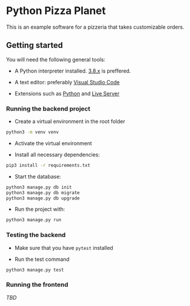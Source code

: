 # Python Pizza Planet

This is an example software for a pizzeria that takes customizable orders.

## Getting started

You will need the following general tools:

- A Python interpreter installed. [3.8.x](https://www.python.org/downloads/release/python-3810/) is preffered.

- A text editor: preferably [Visual Studio Code](https://code.visualstudio.com/download)

- Extensions such as [Python](https://marketplace.visualstudio.com/items?itemName=ms-python.python) and [Live Server](https://marketplace.visualstudio.com/items?itemName=ritwickdey.LiveServer)

### Running the backend project

- Create a virtual environment in the root folder

```bash
python3 -m venv venv
```

- Activate the virtual environment

- Install all necessary dependencies:

```bash
pip3 install -r requirements.txt
```

- Start the database:

```bash
python3 manage.py db init
python3 manage.py db migrate
python3 manage.py db upgrade
```

- Run the project with:

```bash
python3 manage.py run
```

### Testing the backend

- Make sure that you have `pytest` installed

- Run the test command

```bash
python3 manage.py test
```

### Running the frontend

_TBD_ 
